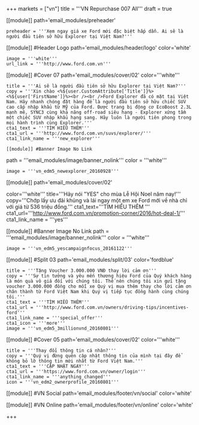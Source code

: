 +++
markets = ["vn"]
title = '''VN Repurchase 007 All'''
draft = true

[[module]]
path='email_modules/preheader'

	preheader = '''Xem ngay giá xe Ford mới đặc biệt hấp dẫn. Ai sẽ là người đầu tiên sở hữu Explorer tại Việt Nam?'''

[[module]] #Header Logo
path='email_modules/header/logo'
color='white'

	image = '''white'''
	url_link = '''http://www.ford.com.vn'''

[[module]] #Cover 07
path='email_modules/cover/02'
color='''white'''

	title = '''Ai sẽ là người đầu tiên sở hữu Explorer tại Việt Nam?'''
	copy = '''Xin chào <%${user.CustomAttribute['Title']}%> <%${user['FirstName']}%><br /><br />Ford Explorer đã có mặt tại Việt Nam. Hãy nhanh chóng đặt hàng để là người đầu tiên sở hữu chiếc SUV cao cấp nhập khẩu từ Mỹ của Ford. Được trang bị động cơ EcoBoost 2.3L mạnh mẽ, SYNC3 cùng khả năng off-road siêu hạng - Explorer xứng tầm một chiếc SUV nhập khẩu hạng sang. Hãy luôn là người tiên phong trong mọi hành trình cùng Explorer.'''
	cta1_text = '''TÌM HIỂU THÊM'''
	cta1_url = '''http://www.ford.com.vn/suvs/explorer/'''
	cta1_link_name = '''new_explorer'''

	[[module]] #Banner Image No Link
path = '''email_modules/image/banner_nolink'''
color = '''white'''

	image = '''vn_edm5_newexplorer_20160928''' 

[[module]]
path='email_modules/cover/02'

color='''white'''
title='''Hãy nói "YES" cho mùa Lễ Hội Noel năm nay!'''
copy='''Chớp lấy ưu đãi khủng và lái ngay một em xe Ford mới về nhà chỉ với giá từ 536 triệu đồng.'''
cta1_text='''TÌM HIỂU THÊM '''
cta1_url='''http://www.ford.com.vn/promotion-corner/2016/hot-deal-1/'''
cta1_link_name = '''yes'''

 [[module]] #Banner Image No Link
path = '''email_modules/image/banner_nolink'''
color = '''white'''

	image = '''vn_edm5_yescampaignfocus_20161122''' 

[[module]] #Split 03
path='email_modules/split/03'
color='fordblue'

	title = '''Tặng Voucher 3.000.000 VNĐ thay lời cảm ơn'''
	copy = '''Sự tin tưởng và yêu mến thương hiệu Ford của Quý khách hàng là món quà vô giá đối với chúng tôi. Thế nên chúng tôi xin gửi tặng voucher 3.000.000 đồng cho mỗi xe Quý vị mua thêm thay cho lời cảm ơn chân thành từ Ford Việt Nam khi Quý vị tiếp tục đồng hành cùng chúng tôi.'''
	cta1_text = '''TÌM HIỂU THÊM'''
	cta1_url = '''http://www.ford.com.vn/owners/driving-tips/incentives-ford'''
	cta1_link_name = '''special_offer'''
	cta1_icon = '''more'''
	image = '''vn_edm5_3millionvnd_20160801'''

[[module]] #Cover 05
path='email_modules/cover/02'
color='''white'''

	title = '''Thay đổi thông tin cá nhân?'''
	copy = '''Quý vị đừng quên cập nhật thông tin của mình tại đây để không bỏ lỡ thông tin mới nhất từ Ford Việt Nam.'''
	cta1_text = '''CẬP NHẬT NGAY'''
	cta1_url = '''https://www.ford.com.vn/owner/login'''
	cta1_link_name = '''anything_changed'''
	icon = '''vn_edm2_ownerprofile_20160801'''

[[module]] #VN Social
path='email_modules/footer/vn/social'
color='white'

[[module]] #VN Online
path='email_modules/footer/vn/online'
color='white'


+++